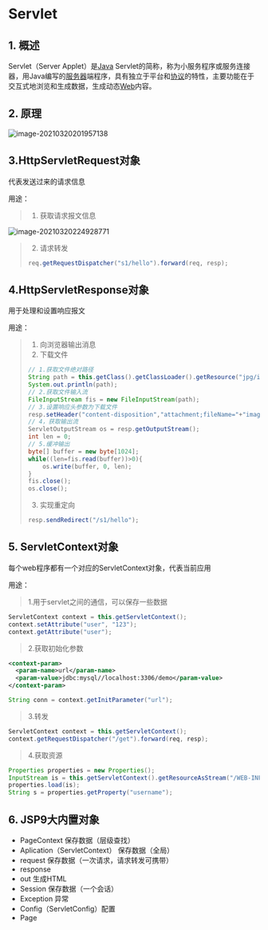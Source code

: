 # Servlet

## 1. 概述

Servlet（Server Applet）是[Java](https://baike.baidu.com/item/Java/85979) Servlet的简称，称为小服务程序或服务连接器，用Java编写的[服务器](https://baike.baidu.com/item/服务器/100571)端程序，具有独立于平台和[协议](https://baike.baidu.com/item/协议/13020269)的特性，主要功能在于交互式地浏览和生成数据，生成动态[Web](https://baike.baidu.com/item/Web/150564)内容。

## 2. 原理

![image-20210320201957138](C:\Users\11252\Desktop\报告ppt及论文\markdown\Web\Servlet\image-20210320201957138.png)

## 3.HttpServletRequest对象

代表发送过来的请求信息

用途：

> 1. 获取请求报文信息

![image-20210320224928771](C:\Users\11252\Desktop\报告ppt及论文\markdown\Web\Servlet\image-20210320224928771.png)

> 2. 请求转发
>
> ```java
> req.getRequestDispatcher("s1/hello").forward(req, resp);
> ```

## 4.HttpServletResponse对象

用于处理和设置响应报文

用途：

> 1. 向浏览器输出消息
> 2. 下载文件
>
> ```java
> // 1.获取文件绝对路径
> String path = this.getClass().getClassLoader().getResource("jpg/image1.png").getPath();
> System.out.println(path);
> // 2.获取文件输入流
> FileInputStream fis = new FileInputStream(path);
> // 3.设置响应头参数为下载文件
> resp.setHeader("content-disposition","attachment;fileName="+"image1");
> // 4，获取输出流
> ServletOutputStream os = resp.getOutputStream();
> int len = 0;
> // 5.缓冲输出
> byte[] buffer = new byte[1024];
> while((len=fis.read(buffer))>0){
>     os.write(buffer, 0, len);
> }
> fis.close();
> os.close();
> ```
>
> 3. 实现重定向
>
> ```java
> resp.sendRedirect("/s1/hello");
> ```

## 5. ServletContext对象

每个web程序都有一个对应的ServletContext对象，代表当前应用

用途：

> 1.用于servlet之间的通信，可以保存一些数据

```java
ServletContext context = this.getServletContext();
context.setAttribute("user", "123");
context.getAttribute("user");
```

> 2.获取初始化参数

```xml
<context-param>
  <param-name>url</param-name>
  <param-value>jdbc:mysql//localhost:3306/demo</param-value>
</context-param>
```

```java
String conn = context.getInitParameter("url");
```

> 3.转发

```java
ServletContext context = this.getServletContext();
context.getRequestDispatcher("/get").forward(req, resp);
```

> 4.获取资源

```java
Properties properties = new Properties();
InputStream is = this.getServletContext().getResourceAsStream("/WEB-INF/classes/db.properties");// 获取配置文件的文件流
properties.load(is);
String s = properties.getProperty("username");
```

## 6. JSP9大内置对象

- PageContext  保存数据（层级查找）
- Aplication（ServletContext） 保存数据（全局）
- request    保存数据（一次请求，请求转发可携带）
- response  
- out  生成HTML
- Session  保存数据（一个会话）
- Exception  异常
- Config（ServletConfig）配置
- Page